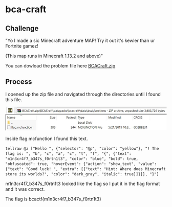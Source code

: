 # bca-craft

## Challenge

"Yo I made a sic Minecraft adventure MAP! Try it out it's kewler than ur Fortnite gamez!

(This map runs in Minecraft 1.13.2 and above)"

You can dowload the problem file here [BCACraft.zip](BCACraft.zip)

## Process

I opened up the zip file and navigated through the directories until I found this file.

![Capture.JPG](Capture.JPG)

Inside flag.mcfunction I found this text.

```
tellraw @a ["Hello ", {"selector": "@p", "color": "yellow"}, "! The flag is: ", "b", "c", "a", "c", "t", "f", "{", {"text": "m1n3cr4f7_b347s_f0rtn1t3", "color": "blue", "bold": true, "obfuscated": true, "hoverEvent": {"action": "show_text", "value": {"text": "Good luck! ", "extra": [{"text": "Hint: Where does Minecraft store its worlds?", "color": "dark_gray", "italic": true}]}}}, "}"]
```

m1n3cr4f7_b347s_f0rtn1t3 looked like the flag so I put it in the flag format and it was correct.

The flag is bcactf{m1n3cr4f7_b347s_f0rtn1t3}